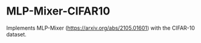 # MLP-Mixer-CIFAR10
Implements MLP-Mixer (https://arxiv.org/abs/2105.01601) with the CIFAR-10 dataset.  
